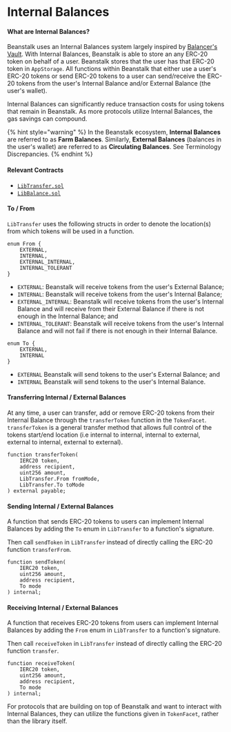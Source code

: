 # Internal Balances

#### What are Internal Balances? <a href="#what-are-internal-balances" id="what-are-internal-balances"></a>

Beanstalk uses an Internal Balances system largely inspired by [Balancer's Vault](https://docs.balancer.fi/getting-started/faqs/the-vault#what-are-internal-user-balances). With Internal Balances, Beanstalk is able to store an any ERC-20 token on behalf of a user. Beanstalk stores that the user has that ERC-20 token in `AppStorage`. All functions within Beanstalk that either use a user's ERC-20 tokens or send ERC-20 tokens to a user can send/receive the ERC-20 tokens from the user's Internal Balance and/or External Balance (the user's wallet).

Internal Balances can significantly reduce transaction costs for using tokens that remain in Beanstalk. As more protocols utilize Internal Balances, the gas savings can compound.

{% hint style="warning" %}
In the Beanstalk ecosystem, **Internal Balances** are referred to as **Farm Balances**. Similarly, **External Balances** (balances in the user's wallet) are referred to as **Circulating Balances**. See Terminology Discrepancies.
{% endhint %}

#### Relevant Contracts <a href="#associated-contracts" id="associated-contracts"></a>

* [`LibTransfer.sol`](https://github.com/BeanstalkFarms/Beanstalk/blob/master/protocol/contracts/libraries/Token/LibTransfer.sol)
* [`LibBalance.sol`](https://github.com/BeanstalkFarms/Beanstalk/blob/master/protocol/contracts/libraries/Token/LibBalance.sol)

#### To / From

`LibTransfer` uses the following structs in order to denote the location(s) from which tokens will be used in a function.

```solidity
enum From {
    EXTERNAL,
    INTERNAL,
    EXTERNAL_INTERNAL,
    INTERNAL_TOLERANT
}
```

* `EXTERNAL`: Beanstalk will receive tokens from the user's External Balance;
* `INTERNAL`: Beanstalk will receive tokens from the user's Internal Balance;
* `EXTERNAL_INTERNAL`: Beanstalk will receive tokens from the user's Internal Balance and will receive from their External Balance if there is not enough in the Internal Balance; and
* `INTERNAL_TOLERANT`: Beanstalk will receive tokens from the user's Internal Balance and will not fail if there is not enough in their Internal Balance.

```solidity
enum To {
    EXTERNAL,
    INTERNAL
}
```

* `EXTERNAL` Beanstalk will send tokens to the user's External Balance; and
* `INTERNAL` Beanstalk will send tokens to the user's Internal Balance.

#### Transferring Internal / External Balances <a href="#transferring-internal-external-balances" id="transferring-internal-external-balances"></a>

At any time, a user can transfer, add or remove ERC-20 tokens from their Internal Balance through the `transferToken` function in the `TokenFacet`. `transferToken` is a general transfer method that allows full control of the tokens start/end location (i.e internal to internal, internal to external, external to internal, external to external).

```solidity
function transferToken(
    IERC20 token,
    address recipient,
    uint256 amount,
    LibTransfer.From fromMode,
    LibTransfer.To toMode
) external payable;
```

#### Sending Internal / External Balances <a href="#sending-internal-external-balances" id="sending-internal-external-balances"></a>

A function that sends ERC-20 tokens to users can implement Internal Balances by adding the `To` enum in `LibTransfer` to a function's signature.

Then call `sendToken` in `LibTransfer` instead of directly calling the ERC-20 function `transferFrom`.

```solidity
function sendToken(
    IERC20 token,
    uint256 amount,
    address recipient,
    To mode
) internal;
```

#### Receiving Internal / External Balances <a href="#receiving-internal-external-balances" id="receiving-internal-external-balances"></a>

A function that receives ERC-20 tokens from users can implement Internal Balances by adding the `From` enum in `LibTransfer` to a function's signature.

Then call `receiveToken` in `LibTransfer` instead of directly calling the ERC-20 function `transfer`.

```solidity
function receiveToken(
    IERC20 token,
    uint256 amount,
    address recipient,
    To mode
) internal;
```

For protocols that are building on top of Beanstalk and want to interact with Internal Balances, they can utilize the functions given in `TokenFacet`, rather than the library itself.
